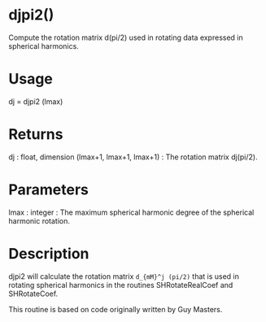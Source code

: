 # djpi2()

Compute the rotation matrix d(pi/2) used in rotating data expressed in spherical harmonics.

# Usage

dj = djpi2 (lmax)

# Returns

dj : float, dimension (lmax+1, lmax+1, lmax+1)
:   The rotation matrix dj(pi/2).

# Parameters

lmax : integer
:   The maximum spherical harmonic degree of the spherical harmonic rotation.

# Description

djpi2 will calculate the rotation matrix `d_{mM}^j (pi/2)` that is used in rotating spherical harmonics in the routines SHRotateRealCoef and SHRotateCoef.

This routine is based on code originally written by Guy Masters.
